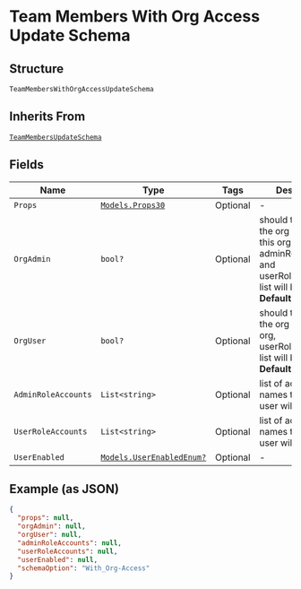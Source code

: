 
# Team Members With Org Access Update Schema

## Structure

`TeamMembersWithOrgAccessUpdateSchema`

## Inherits From

[`TeamMembersUpdateSchema`](../../doc/models/team-members-update-schema.md)

## Fields

| Name | Type | Tags | Description |
|  --- | --- | --- | --- |
| `Props` | [`Models.Props30`](../../doc/models/props-30.md) | Optional | - |
| `OrgAdmin` | `bool?` | Optional | should this user be the org admin of this org, adminRoleAccounts and userRoleAccounts list will be ignored<br>**Default**: `false` |
| `OrgUser` | `bool?` | Optional | should this user be the org user of this org, userRoleAccounts list will be ignored<br>**Default**: `false` |
| `AdminRoleAccounts` | `List<string>` | Optional | list of account names that this user will be admin |
| `UserRoleAccounts` | `List<string>` | Optional | list of account names that this user will be user |
| `UserEnabled` | [`Models.UserEnabledEnum?`](../../doc/models/user-enabled-enum.md) | Optional | - |

## Example (as JSON)

```json
{
  "props": null,
  "orgAdmin": null,
  "orgUser": null,
  "adminRoleAccounts": null,
  "userRoleAccounts": null,
  "userEnabled": null,
  "schemaOption": "With_Org-Access"
}
```

